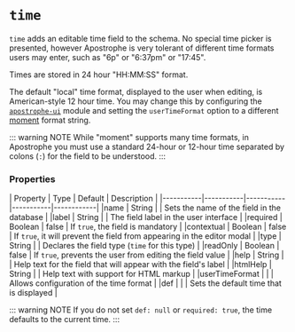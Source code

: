 # `time`

`time` adds an editable time field to the schema. No special time picker is presented, however Apostrophe is very tolerant of different time formats users may enter, such as "6p" or "6:37pm" or "17:45".

Times are stored in 24 hour "HH:MM:SS" format.

The default "local" time format, displayed to the user when editing, is American-style 12 hour time. You may change this by configuring the [`apostrophe-ui`](/reference/modules/apostrophe-ui/README.md) module and setting the `userTimeFormat` option to a different [moment](https://npmjs.org/package/moment) format string.

::: warning NOTE
While "moment" supports many time formats, in Apostrophe you must use a standard 24-hour or 12-hour time separated by colons \(`:`\) for the field to be understood.
:::

### Properties

|  Property | Type   | Default | Description |
|-----------|-----------|-----------|-----------|------------|
|name | String | | Sets the name of the field in the database |
|label | String | | The field label in the user interface |
|required | Boolean | false | If `true`, the field is mandatory |
|contextual | Boolean | false | If `true`, it will prevent the field from appearing in the editor modal |
|type | String | | Declares the field type (`time` for this type) |
|readOnly | Boolean | false | If `true`, prevents the user from editing the field value |
|help | String | | Help text for the field that will appear with the field's label |
|htmlHelp | String | | Help text with support for HTML markup |
|userTimeFormat |  |  | Allows configuration of the time format |
|def | | | Sets the default time that is displayed |

::: warning NOTE
If you do not set `def: null` or `required: true`, the time defaults to the current time.
:::